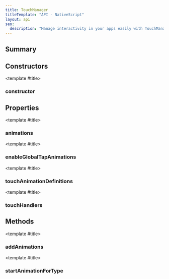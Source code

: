 ```yaml
---
title: TouchManager
titleTemplate: "API - NativeScript"
layout: api
seo:
  description: "Manage interactivity in your apps easily with TouchManager.\nStore reusable down/up animation settings for touches as well as optionally enable automatic tap (down/up) animations for your app."
---
```


<!-- This page is auto generated, do not edit manually. -->
<!-- Run "yarn generate:api-docs" to regenerate -->

<script setup lang="ts">
  import { provide } from "vue";
  import API_DATA from "./TouchManager.data.json";
  
  provide('API_DATA', API_DATA);
</script>

<APIRefHierarchy v-once />

<APIRefComment commentBase64="eyJibG9ja1RhZ3MiOltdLCJtb2RpZmllclRhZ3MiOnt9LCJzdW1tYXJ5IjpbeyJraW5kIjoidGV4dCIsInRleHQiOiJNYW5hZ2UgaW50ZXJhY3Rpdml0eSBpbiB5b3VyIGFwcHMgZWFzaWx5IHdpdGggVG91Y2hNYW5hZ2VyLlxuU3RvcmUgcmV1c2FibGUgZG93bi91cCBhbmltYXRpb24gc2V0dGluZ3MgZm9yIHRvdWNoZXMgYXMgd2VsbCBhcyBvcHRpb25hbGx5IGVuYWJsZSBhdXRvbWF0aWMgdGFwIChkb3duL3VwKSBhbmltYXRpb25zIGZvciB5b3VyIGFwcC4ifV19" v-once />

## <Heading ignore>Summary</Heading>

<APIRefSummary v-once />

## Constructors

<div class="">

<APIRef for="11135" v-once>

<template #title>

### constructor

</template>

</APIRef>

</div>

## Properties

<div class="isStatic">

<APIRef for="11118" v-once>

<template #title>

### animations

</template>

</APIRef>

</div>

<div class="isStatic">

<APIRef for="11117" v-once>

<template #title>

### enableGlobalTapAnimations

</template>

</APIRef>

</div>

<div class="isStatic">

<APIRef for="11123" v-once>

<template #title>

### touchAnimationDefinitions

</template>

</APIRef>

</div>

<div class="isStatic">

<APIRef for="11119" v-once>

<template #title>

### touchHandlers

</template>

</APIRef>

</div>

## Methods

<div class="isStatic">

<APIRef for="11128" v-once>

<template #title>

### addAnimations

</template>

</APIRef>

</div>

<div class="isStatic">

<APIRef for="11131" v-once>

<template #title>

### startAnimationForType

</template>

</APIRef>

</div>
